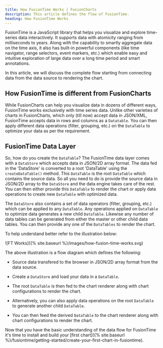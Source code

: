 ```yaml
---
title: How FusionTime Works | FusionCharts
description: This article defines the flow of FusionTime.
heading: How FusionTime Works
---
```


FusionTime is a JavaScript library that helps you visualize and explore time-series data interactively. It supports data with atomicity ranging from milliseconds to years. Along with the capability to smartly aggregate data on the time axis, it also has built-in powerful components (like time navigator, range selectors, event markers, etc.) which enable easy and intuitive exploration of large data over a long time period and smart annotations.

In this article, we will discuss the complete flow starting from connecting data from the data source to rendering the chart. 

## How FusionTime is different from FusionCharts

While FusionCharts can help you visualize data in dozens of different ways, FusionTime works exclusively with time series data. Unlike other varieties of charts in FusionCharts, which only (till now) accept data in JSON/XML, FusionTime accepts data in rows and columns as a `Datatable`. You can then apply different data operations (filter, grouping, etc.) on the `DataTable` to optimize your data as per the requirement. 

## FusionTime Data Layer

So, how do you create the `DataTable`? The FusionTime data layer comes with a `DataStore` which accepts data in JSON/2D array format. The data fed in the 'DataStore' is converted to a root 'DataTable' using the `createDataTable()` method. This `DataTable` is the root `DataTable` which contains the source data. So all you need to do is provide the source data in JSON/2D array to the `DataStore` and the data engine takes care of the rest. You can then either provide this `DataTable` to render the chart or apply data operations to create new `DataTable` with optimized data.

The `DataStore` also contains a set of data operators (filter, grouping, etc.) which can be applied to any `DataTable`. Any operations applied on `DataTable` to optimize data generates a new child `DataTable`. Likewise any number of data tables can be generated from either the master or other child data tables. You can then provide any one of the `DataTables` to render the chart. 

To help understand better refer to the illustration below:

![FT Works]({% site.baseurl %}/images/how-fusion-time-works.svg)

The above illustration is a flow diagram which defines the following:

* Source data transfered to the browser in JSON/2D array format from the data source.

* Create a `DataStore` and load your data in a `DataTable`.

* The root `DataTable` is then fed to the chart renderer along with chart configurations to render the chart. 

* Alternatively, you can also apply data operations on the root `DataTable` to generate another child `DataTable`.

* You can then feed the derived `DataTable` to the chart renderer along with chart configurations to render the chart.

Now that you have the basic understanding of the data flow for FusionTime it's time to install and build your [first chart]({% site.baseurl %}/fusiontime/getting-started/create-your-first-chart-in-fusiontime).